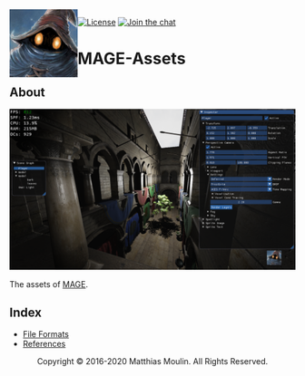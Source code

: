 <img align="left" src="https://github.com/matt77hias/MAGE-Meta/blob/master/res/MAGE.png" width="120px"/>

[![License][license-svg]][license] [![Join the chat][gitter-svg]][gitter]

[license-svg]:       https://img.shields.io/badge/license-GPL%203.0-blue.svg
[gitter-svg]:        https://badges.gitter.im/mage_dev/community.svg

[license]:           LICENSE.txt
[gitter]:            https://gitter.im/mage_dev/community

# MAGE-Assets

## About
<p align="center"><img src="https://github.com/matt77hias/MAGE-Meta/blob/master/res/Example.png"></p>

The assets of [MAGE](https://github.com/matt77hias/MAGE).

## Index
* [File Formats](https://github.com/matt77hias/MAGE/tree/master/MAGE/Meta/FileFormats.md)
* [References](meta/references.md)

<p align="center">Copyright © 2016-2020 Matthias Moulin. All Rights Reserved.</p>
